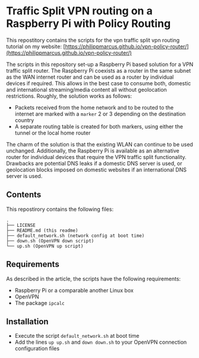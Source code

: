 # Traffic Split VPN routing on a Raspberry Pi with Policy Routing 

This repostitory contains the scripts for the vpn traffic split vpn routing tutorial on my website: [https://philippmarcus.github.io/vpn-policy-router/](https://philippmarcus.github.io/vpn-policy-router/)


The scripts in this repository set-up a Raspberry Pi based solution for a VPN traffic split router. The Raspberry Pi coexists as a router in the same subnet as the WAN internet router and can be used as a router by individual devices if required. This allows in the best case to consume both, domestic and international streaming/media content all without geolocation restrictions. Roughly, the solution works as follows:

- Packets received from the home network and to be routed to the internet are marked with a `marker` 2 or 3 depending on the destination country
- A separate routing table is created for both markers, using either the tunnel or the local home router

The charm of the solution is that the existing WLAN can continue to be used unchanged. Additionally, the Raspberry Pi is available as an alternative router for individual devices that require the VPN traffic split functionality. Drawbacks are potential DNS leaks if a domestic DNS server is used, or geolocation blocks imposed on domestic websites if an international DNS server is used.

## Contents

This repostirory contains the following files:

```
.
├── LICENSE
├── README.md (this readme)
├── default_network.sh (network config at boot time)
├── down.sh (OpenVPN down script)
└── up.sh (OpenVPN up script)
```

## Requirements

As described in the article, the scripts have the following requirements:

- Raspberry Pi or a comparable another Linux box
- OpenVPN
- The package `ipcalc`

## Installation

- Execute the script `default_network.sh` at boot time
- Add the lines `up up.sh` and `down down.sh` to your OpenVPN connection configuration files